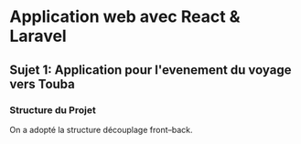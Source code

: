 # Application web avec React & Laravel

## Sujet 1: Application pour l'evenement du voyage vers Touba

### Structure du Projet
On a adopté la structure découplage front–back.